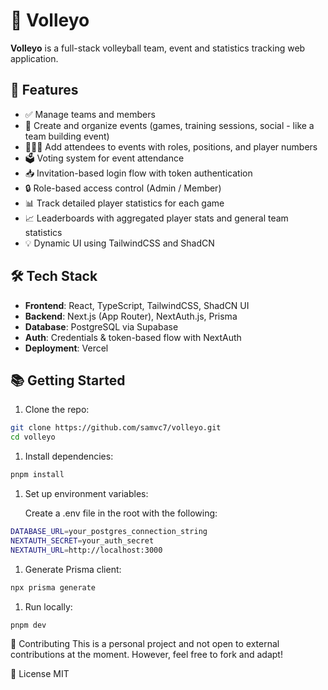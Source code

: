 # 🏐 Volleyo

**Volleyo** is a full-stack volleyball team, event and statistics tracking web application. 

## 🚀 Features

- ✅ Manage teams and members
- 📅 Create and organize events (games, training sessions, social - like a team building event)
- 🧑‍🤝‍🧑 Add attendees to events with roles, positions, and player numbers
- 🗳️ Voting system for event attendance
- 📥 Invitation-based login flow with token authentication
- 🔒 Role-based access control (Admin / Member)
- 📊 Track detailed player statistics for each game
- 📈 Leaderboards with aggregated player stats and general team statistics
- 💡 Dynamic UI using TailwindCSS and ShadCN

## 🛠️ Tech Stack

- **Frontend**: React, TypeScript, TailwindCSS, ShadCN UI
- **Backend**: Next.js (App Router), NextAuth.js, Prisma
- **Database**: PostgreSQL via Supabase
- **Auth**: Credentials & token-based flow with NextAuth
- **Deployment**: Vercel

## 📚 Getting Started

1. Clone the repo:

```bash
git clone https://github.com/samvc7/volleyo.git
cd volleyo
```

1. Install dependencies:

```bash
pnpm install
```

1. Set up environment variables:
    
    Create a .env file in the root with the following:
    

```bash
DATABASE_URL=your_postgres_connection_string
NEXTAUTH_SECRET=your_auth_secret
NEXTAUTH_URL=http://localhost:3000
```

1. Generate Prisma client:

```bash
npx prisma generate
```

1. Run locally:

```bash
pnpm dev
```

🤝 Contributing
This is a personal project and not open to external contributions at the moment. However, feel free to fork and adapt!

📄 License
MIT